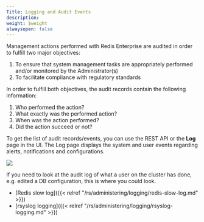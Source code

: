 ```yaml
---
Title: Logging and Audit Events
description: 
weight: $weight
alwaysopen: false
---
```

Management actions performed with Redis Enterprise are audited in order
to fulfill two major objectives:

1. To ensure that system management tasks are appropriately performed
    and/or monitored by the Administrator(s)
1. To facilitate compliance with regulatory
    standards

In order to fulfill both objectives, the audit records contain the
following information:

1. Who performed the action?
1. What exactly was the performed action?
1. When was the action performed?
1. Did the action succeed or not?

To get the list of audit records/events, you can use the REST API or
the **Log** page in the UI. The Log page displays the system and user
events regarding alerts, notifications and
configurations.

![](https://lh3.googleusercontent.com/7mYBah2_66GuMuFE4rm-po4ttoHJ41Mb8DClsJmdyw41NoLJOZSf10jiOV2b5IN0pGvfcT01kyb2o6v1e_FJH0iQrsRws2s7gTkn70BJIzx56EwUotx3JDHzWThPtHBb2MfcfOVd)

If you need to look at the audit log of what a user on the cluster has
done, e.g. edited a DB configuration, this is where you could look.

- [Redis slow
    log]({{< relref "/rs/administering/logging/redis-slow-log.md" >}})
- [rsyslog logging]({{< relref "/rs/administering/logging/rsyslog-logging.md" >}})
